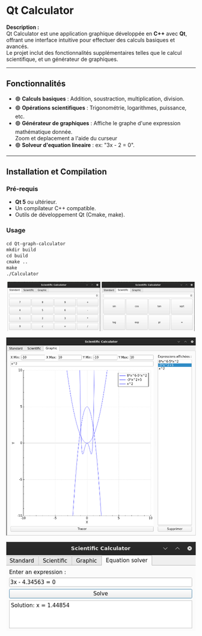 # Qt Calculator

**Description :**  
Qt Calculator est une application graphique développée en **C++** avec **Qt**,  
offrant une interface intuitive pour effectuer des calculs basiques et avancés.  
Le projet inclut des fonctionnalités supplémentaires telles que le calcul scientifique, et un générateur de graphiques.

---

## **Fonctionnalités**

- 🟢 **Calculs basiques** : Addition, soustraction, multiplication, division.
- 🟢 **Opérations scientifiques** : Trigonométrie, logarithmes, puissance, etc.
- 🟢 **Générateur de graphiques** : Affiche le graphe d'une expression mathématique donnée.  
  Zoom et deplacement a l'aide du curseur
- 🟢 **Solveur d'equation lineaire** : ex: "3x - 2 = 0".

---

## **Installation et Compilation**

### Pré-requis
- **Qt 5** ou ultérieur.
- Un compilateur C++ compatible.
- Outils de développement Qt (Cmake, make).

### Usage
   ```
   cd Qt-graph-calculator
   mkdir build
   cd build
   cmake ..
   make
   ./Calculator
   ```

<p align="center">
  <img src="img/calc.png" alt="calc" width="49%">
  <img src="img/scientific.png" alt="scientific" width="49%">
</p>

![graph](img/graph.png)

![equation](img/equation.png)
